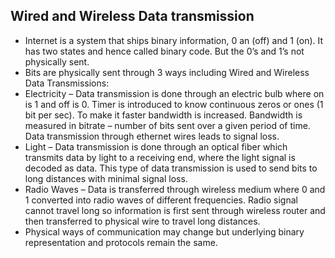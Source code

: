 ## Wired and Wireless Data transmission

- Internet is a system that ships binary information, 0 an (off) and 1 (on). It has two states and hence called binary code. But the 0’s and 1’s not physically sent.
- Bits are physically sent through 3 ways including Wired and Wireless Data Transmissions:
- Electricity – Data transmission is done through an electric bulb where on is 1 and off is 0. Timer is introduced to know continuous zeros or ones (1 bit per sec). To make it faster bandwidth is increased. Bandwidth is measured in bitrate – number of bits sent over a given period of time. Data transmission through ethernet wires leads to signal loss.
- Light – Data transmission is done through an optical fiber which transmits data by light to a receiving end, where the light signal is decoded as data. This type of data transmission is used to send bits to long distances with minimal signal loss.
- Radio Waves – Data is transferred through wireless medium where 0 and 1 converted into radio waves of different frequencies. Radio signal cannot travel long so information is first sent through wireless router and then transferred to physical wire to travel long distances.
- Physical ways of communication may change but underlying binary representation and protocols remain the same.
